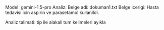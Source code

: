 Model: gemini-1.5-pro
Analiz: Belge adi: dokuman1.txt
Belge icerigi:
﻿Hasta tedavisi icin aspirin ve parasetamol kullanildi.


Analiz talimati: tip ile alakali tum kelimeleri ayikla